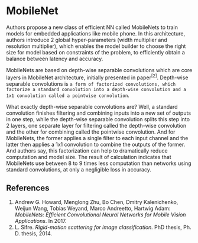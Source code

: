 # MobileNet

Authors propose a new class of efficient NN called MobileNets to train models for embedded applications like mobile phone. In this architecture, authors introduce 2 global hyper-parameters (width multiplier and resolution multiplier), which enables the model builder to choose the right size for model based on constraints of the problem, to efficiently obtain a balance between latency and accuracy. 

MobileNets are based on depth-wise separable convolutions which are core layers in MobileNet architecture, initially presented in paper<sup>[2]</sup>. Depth-wise separable convolutions is `a form of factorized convolutions, which factorize a standard convolution into a depth-wise convolution and a 1x1 convolution called a pointwise convolution`. 

What exactly depth-wise separable convolutions are? Well, a standard convolution finishes filtering and combining inputs into a new set of outputs in one step, while the depth-wise separable convolution splits this step into 2 layers, one separate layer for filtering called the depth-wise convolution and the other for combining called the pointwise convolution. And for MobileNets, the former applies a single filter to each input channel and the latter then applies a 1x1 convolution to combine the outputs of the former. And authors say, this factorization can help to dramatically reduce computation and model size. The result of calculation indicates that MobileNets use between 8 to 9 times less computation than networks using standard convolutions, at only a negligible loss in accuracy.


## References
1. Andrew G. Howard, Menglong Zhu, Bo Chen, Dmitry Kalenichenko, Weijun Wang, Tobias Weyand, Marco Andreetto, Hartwig Adam: *MobileNets: Efficient Convolutional Neural Networks for Mobile Vision Applications*. In 2017.
2. L. Sifre. *Rigid-motion scattering for image classification.* PhD thesis, Ph. D. thesis, 2014.